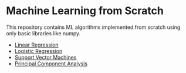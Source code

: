 # Machine Learning from Scratch

This repository contains ML algorithms implemented from scratch using only basic libraries like numpy. 

- [Linear Regression](https://github.com/the-learning-machine/ML-from-scratch/blob/master/Linear%20Regression.ipynb)
- [Logistic Regression](https://github.com/the-learning-machine/ML-from-scratch/blob/master/Logistic%20Regression.ipynb)
- [Support Vector Machines](https://github.com/the-learning-machine/ML-from-scratch/blob/master/SVM.ipynb)
- [Principal Component Analysis](https://github.com/the-learning-machine/ML-from-scratch/blob/master/PCA.ipynb)
